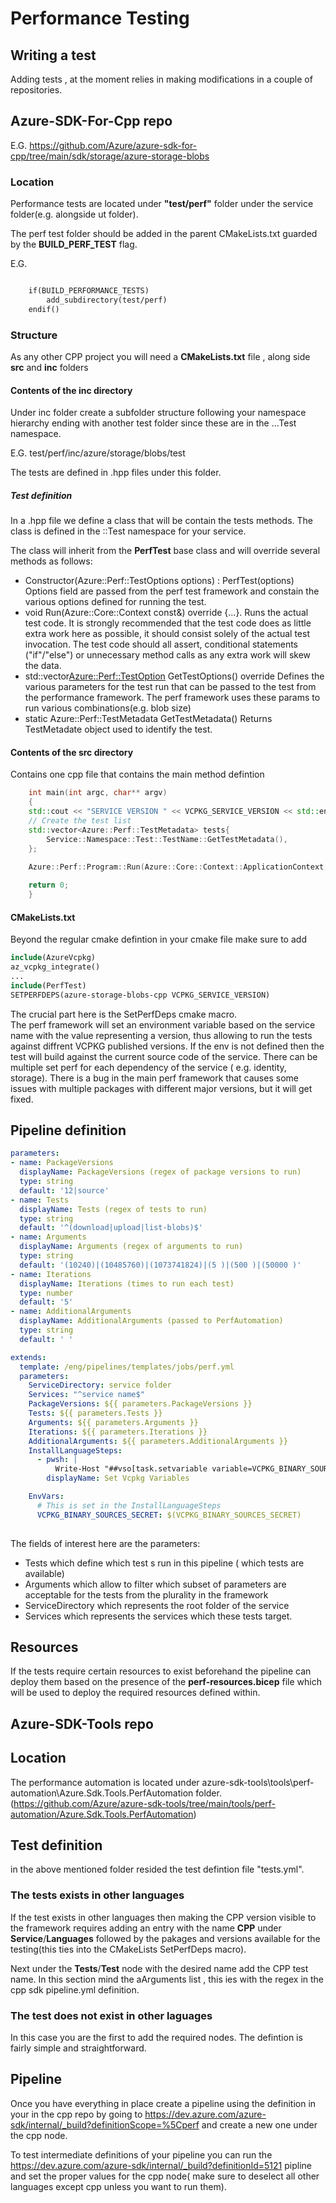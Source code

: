 # Performance Testing

## Writing a test 

Adding tests , at the moment relies in making modifications in a couple of repositories. 

## Azure-SDK-For-Cpp repo

E.G. https://github.com/Azure/azure-sdk-for-cpp/tree/main/sdk/storage/azure-storage-blobs 

### Location

Performance tests are located under **"test/perf"** folder under the service folder(e.g. alongside ut folder).

The perf test folder should be added in the parent CMakeLists.txt guarded by the **BUILD_PERF_TEST** flag.

E.G.

```markdown

    if(BUILD_PERFORMANCE_TESTS)
        add_subdirectory(test/perf)
    endif()

```

### Structure

As any other CPP project you will need a **CMakeLists.txt** file , along side **src** and **inc** folders

#### Contents of the **inc** directory

Under inc folder create a subfolder structure following your namespace hierarchy ending with another test folder since these are in the ...Test namespace.

E.G. test/perf/inc/azure/storage/blobs/test

The tests are defined in .hpp files under this folder. 

##### Test definition

In a .hpp file we define a class that will be contain the tests methods. The class is defined in the ::Test namespace for your service. 

The class will inherit from the **PerfTest** base  class and will override several methods as follows:
- Constructor(Azure::Perf::TestOptions options) : PerfTest(options)
  Options field are passed from the perf test framework and constain the various options defined for running the test.
- void Run(Azure::Core::Context const&) override {...}.
  Runs the actual test code. It is strongly recommended that the test code does as little extra work here as possible, it should consist solely of the actual test invocation. The test code should all assert, conditional statements ("if"/"else") or unnecessary method calls as any extra work will skew the data.
- std::vector<Azure::Perf::TestOption> GetTestOptions() override 
  Defines the various parameters for the test run that can be passed to the test from the performance framework. The perf framework uses these params to run various combinations(e.g. blob size)
- static Azure::Perf::TestMetadata GetTestMetadata()
  Returns TestMetadate object used to identify the test. 

#### Contents of the **src** directory

Contains one cpp file that contains the main method defintion 

```cpp
    int main(int argc, char** argv)
    {
    std::cout << "SERVICE VERSION " << VCPKG_SERVICE_VERSION << std::endl;
    // Create the test list
    std::vector<Azure::Perf::TestMetadata> tests{
        Service::Namespace::Test::TestName::GetTestMetadata(),
    };
    
    Azure::Perf::Program::Run(Azure::Core::Context::ApplicationContext, tests, argc, argv);

    return 0;
    }
```

#### CMakeLists.txt

Beyond the regular cmake defintion in your cmake file make sure to add 

```makefile
include(AzureVcpkg)
az_vcpkg_integrate()
...
include(PerfTest)
SETPERFDEPS(azure-storage-blobs-cpp VCPKG_SERVICE_VERSION)
```

The crucial part here is the SetPerfDeps cmake macro. \
The perf framework will set an environment variable based on the service name with the value representing a version, thus allowing to run the tests against diffrent VCPKG published versions. If the env is not defined then the test will build against the current source code of the service. 
There can be multiple set perf for each dependency of the service ( e.g. identity, storage). There is a bug in the main perf framework that causes some issues with multiple packages with different major versions, but it will get fixed.

## Pipeline definition
```yml
parameters:
- name: PackageVersions
  displayName: PackageVersions (regex of package versions to run)
  type: string
  default: '12|source'
- name: Tests
  displayName: Tests (regex of tests to run)
  type: string
  default: '^(download|upload|list-blobs)$'
- name: Arguments
  displayName: Arguments (regex of arguments to run)
  type: string
  default: '(10240)|(10485760)|(1073741824)|(5 )|(500 )|(50000 )' 
- name: Iterations
  displayName: Iterations (times to run each test)
  type: number
  default: '5'
- name: AdditionalArguments
  displayName: AdditionalArguments (passed to PerfAutomation)
  type: string
  default: ' '

extends:
  template: /eng/pipelines/templates/jobs/perf.yml
  parameters:
    ServiceDirectory: service folder
    Services: "^service name$"
    PackageVersions: ${{ parameters.PackageVersions }}
    Tests: ${{ parameters.Tests }}
    Arguments: ${{ parameters.Arguments }}
    Iterations: ${{ parameters.Iterations }}
    AdditionalArguments: ${{ parameters.AdditionalArguments }}
    InstallLanguageSteps: 
      - pwsh: |
          Write-Host "##vso[task.setvariable variable=VCPKG_BINARY_SOURCES_SECRET;issecret=true;]clear;x-azblob,https://cppvcpkgcache.blob.core.windows.net/public-vcpkg-container,,read"
        displayName: Set Vcpkg Variables

    EnvVars: 
      # This is set in the InstallLanguageSteps 
      VCPKG_BINARY_SOURCES_SECRET: $(VCPKG_BINARY_SOURCES_SECRET)
  
```

The fields of interest here are the parameters:
- Tests which define which test s run in this pipeline ( which tests are available)
- Arguments which allow to filter which subset of parameters are acceptable for the tests from the plurality in the framework
- ServiceDirectory which represents the root folder of the service
- Services which represents the services which these tests target. 
  
## Resources

If the tests require certain resources to exist beforehand the pipeline can deploy them based on the presence of the **perf-resources.bicep** file which will be used to deploy the required resources defined within. 

## Azure-SDK-Tools repo

## Location 

The performance automation is located under azure-sdk-tools\tools\perf-automation\Azure.Sdk.Tools.PerfAutomation folder. 
(https://github.com/Azure/azure-sdk-tools/tree/main/tools/perf-automation/Azure.Sdk.Tools.PerfAutomation) 

## Test definition

in the above mentioned folder resided the test defintion file "tests.yml". 

### The tests exists in other languages

If the test exists in other languages then making the CPP version visible to the framework requires adding an entry with the name **CPP** under **Service**/**Languages**  followed by the pakages and versions available for the testing(this ties into the CMakeLists SetPerfDeps macro).

Next under the **Tests**/**Test** node with the desired name add the CPP test name. In this section mind the aArguments list , this ies with the regex in the cpp sdk pipeline.yml definition. 

### The test does not exist in other laguages

In this case you are the first to add the required nodes. The defintion is fairly simple and straightforward. 

## Pipeline

Once you have everything in place create a pipeline using the definition in your in the cpp repo by going to https://dev.azure.com/azure-sdk/internal/_build?definitionScope=%5Cperf and create a new one under the cpp node. 

To test intermediate definitions of your pipeline you can run the https://dev.azure.com/azure-sdk/internal/_build?definitionId=5121 pipline and set the proper values for the cpp node( make sure to deselect all other languages except cpp unless you want to run them).

